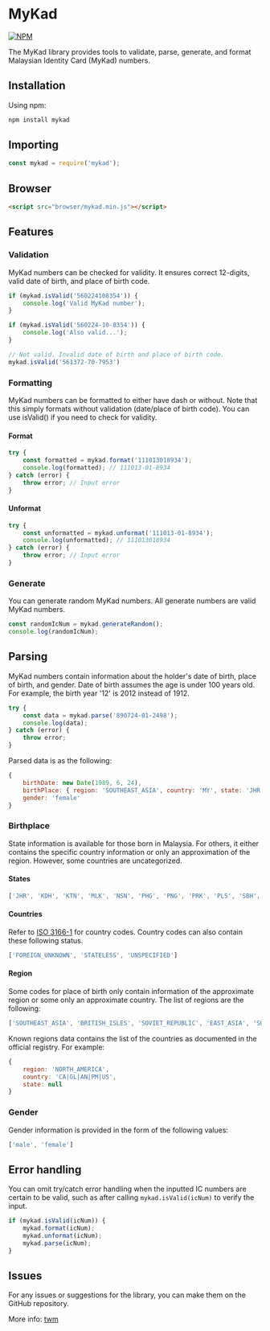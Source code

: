# MyKad

[![NPM](https://nodei.co/npm/mykad.png)](https://nodei.co/npm/mykad/)

The MyKad library provides tools to validate, parse, generate, and format Malaysian Identity Card (MyKad) numbers.

## Installation

Using npm:

```bash
npm install mykad
```


## Importing

```javascript
const mykad = require('mykad');
```

## Browser

```html
<script src="browser/mykad.min.js"></script>
```

## Features

### Validation

MyKad numbers can be checked for validity. It ensures correct 12-digits, valid date of birth, and place of birth code.

```javascript
if (mykad.isValid('560224108354')) {
    console.log('Valid MyKad number');
}

if (mykad.isValid('560224-10-8354')) {
    console.log('Also valid...');
}

// Not valid. Invalid date of birth and place of birth code.
mykad.isValid('561372-70-7953')

```

### Formatting

MyKad numbers can be formatted to either have dash or without. Note that this simply formats without validation (date/place of birth code). You can use isValid() if you need to check for validity.

#### Format
```javascript
try {
    const formatted = mykad.format('111013018934');
    console.log(formatted); // 111013-01-8934
} catch (error) {
    throw error; // Input error
}

```
#### Unformat
```javascript
try {
    const unformatted = mykad.unformat('111013-01-8934');
    console.log(unformatted); // 111013018934
} catch (error) {
    throw error; // Input error
}
```

### Generate

You can generate random MyKad numbers. All generate numbers are valid MyKad numbers.

```javascript
const randomIcNum = mykad.generateRandom();
console.log(randomIcNum);
```

## Parsing

MyKad numbers contain information about the holder's date of birth, place of birth, and gender. Date of birth assumes the age is under 100 years old. For example, the birth year '12' is 2012 instead of 1912.

```javascript
try {
    const data = mykad.parse('890724-01-2498');
    console.log(data);
} catch (error) {
    throw error;
}
```

Parsed data is as the following:

```javascript
{
    birthDate: new Date(1989, 6, 24),
    birthPlace: { region: 'SOUTHEAST_ASIA', country: 'MY', state: 'JHR' },
    gender: 'female'
}
```

### Birthplace

State information is available for those born in Malaysia. For others, it either contains the specific country information or only an approximation of the region. However, some countries are uncategorized.

#### States 

```javascript
['JHR', 'KDH', 'KTN', 'MLK', 'NSN', 'PHG', 'PNG', 'PRK', 'PLS', 'SBH', 'SWK', 'SGR', 'TRG', 'KUL', 'LBN', 'PJY', 'UNKNOWN_STATE']
```

#### Countries

Refer to [ISO 3166-1](https://en.wikipedia.org/wiki/ISO_3166-1_alpha-2) for country codes. Country codes can also contain these following status.

```javascript
['FOREIGN_UNKNOWN', 'STATELESS', 'UNSPECIFIED']
```

#### Region

Some codes for place of birth only contain information of the approximate region or some only an approximate country. The list of regions are the following:

```javascript
['SOUTHEAST_ASIA', 'BRITISH_ISLES', 'SOVIET_REPUBLIC', 'EAST_ASIA', 'SOUTH_ASIA', 'AFRICA', 'SOUTH_AMERICA', 'CENTRAL_AMERICA', 'OCEANIA', 'MIDDLE_EAST', 'EUROPE', 'MIDDLE_AMERICA', 'MISCELLANEOUS']
```

Known regions data contains the list of the countries as documented in the official registry. For example:

```javascript
{
    region: 'NORTH_AMERICA',
    country: 'CA|GL|AN|PM|US',
    state: null
}
```

### Gender

Gender information is provided in the form of the following values:

```javascript
['male', 'female']
```

## Error handling
You can omit try/catch error handling when the inputted IC numbers are certain to be valid, such as after calling `mykad.isValid(icNum)` to verify the input.

```javascript
if (mykad.isValid(icNum)) {
    mykad.format(icNum);
    mykad.unformat(icNum);
    mykad.parse(icNum);
}
```

## Issues
For any issues or suggestions for the library, you can make them on the GitHub repository.

More info: [twm](https://twm.me)